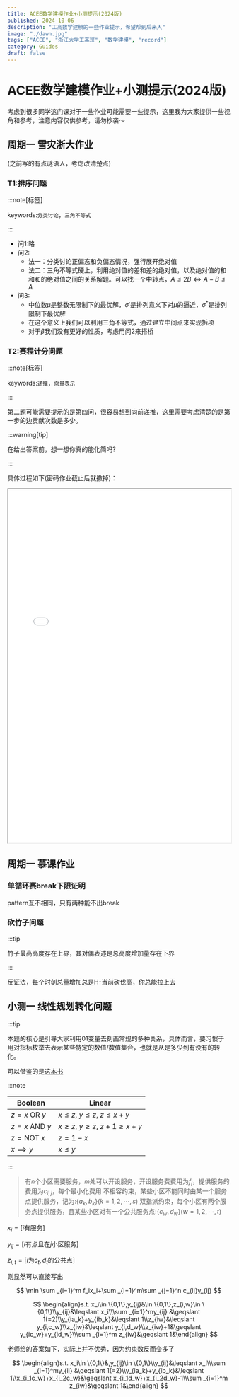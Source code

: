 ```yaml
---
title: ACEE数学建模作业+小测提示(2024版)
published: 2024-10-06
description: "工高数学建模的一些作业提示，希望帮到后来人"
image: "./dawn.jpg"
tags: ["ACEE", "浙江大学工高班", "数学建模", "record"]
category: Guides
draft: false
---
```

# ACEE数学建模作业+小测提示(2024版)

考虑到很多同学这门课对于一些作业可能需要一些提示，这里我为大家提供一些视角和参考，注意内容仅供参考，请勿抄袭～

## 周期一 雪灾浙大作业

(之前写的有点谜语人，考虑改清楚点)

### T1:排序问题

:::note[标签]

keywords:`分类讨论`，`三角不等式`

:::

- 问1:略
- 问2:
  - 法一：分类讨论正偏态和负偏态情况，强行展开绝对值
  - 法二：三角不等式硬上，利用绝对值的差和差的绝对值，以及绝对值的和和和的绝对值之间的关系解题。可以找一个中转点，$A\leqslant 2B\Leftrightarrow A-B\leqslant A$
- 问3:
  - 中位数$\mu$是整数无限制下的最优解，$\sigma'$是排列意义下对$\mu$的逼近，$\sigma^*$是排列限制下最优解
  - 在这个意义上我们可以利用三角不等式，通过建立中间点来实现拆项
  - 对于$\beta$我们没有更好的性质，考虑用问2来搭桥

### T2:赛程计分问题

:::note[标签]

keywords:`递推`，`向量表示`

:::

第二题可能需要提示的是第四问，很容易想到向前递推，这里需要考虑清楚的是第一步的边贡献次数是多少。

:::warning[tip]

在给出答案前，想一想你真的能化简吗?

:::

具体过程如下(密码作业截止后就撤掉)：

<iframe
  src="/pdfjs-4.6.82-dist/web/viewer.html?file=/file/HW1(final).pdf"
  width="100%"
  height="800px"
></iframe>

## 周期一 慕课作业

### 单循环赛break下限证明

pattern互不相同，只有两种能不出break

### 砍竹子问题

:::tip

竹子最高高度存在上界，其对偶表述是总高度增加量存在下界

:::

反证法，每个时刻总量增加总是H-当前砍伐高，你总能拉上去

## 小测一 线性规划转化问题

:::tip

本题的核心是引导大家利用01变量去刻画常规的多种关系，具体而言，要习惯于用对指标枚举去表示某些特定的数值/数值集合，也就是从是多少到有没有的转化。

可以借鉴的是[这本书](https://docs.mosek.com/modeling-cookbook/mio.html)

:::note

| Boolean                   | Linear                              |
| ------------------------- | ----------------------------------- |
| $z= x\ \mathrm{OR}\ y$  | $x\leq z,\ y\leq z,\ z\leq x+y$   |
| $z= x\ \mathrm{AND}\ y$ | $x\geq z,\ y\geq z,\ z+1\geq x+y$ |
| $z= \mathrm{NOT}\ x$    | $z=1-x$                           |
| $x\implies y$           | $x\leq y$                         |

:::

> 有$n$个小区需要服务，$m$处可以开设服务，开设服务费费用为$f_i$，提供服务的费用为$c_{i,j}$，每个最小化费用
> 不相容约束，某些小区不能同时由某一个服务点提供服务，记为:$\{a_k,b_k\}(k=1,2,\cdots,s)$
> 双指派约束，每个小区有两个服务点提供服务，且某些小区对有一个公共服务点:$\{c_w,d_w\}(w=1,2,\cdots,t)$

$x_i=[i$有服务$]$

$y_{ij}=[i$有点且在$j$小区服务$]$

$z_{i,t}=[i$为$c_t,d_t$的公共点$]$

则显然可以直接写出

$$
\min \sum _{i=1}^m f_ix_i+\sum _{i=1}^m\sum _{j=1}^n c_{ij}y_{ij}
$$

$$
\begin{align}s.t. x_i\in \{0,1\},y_{ij}&\in \{0,1\},z_{i,w}\in \{0,1\}\\y_{ij}&\leqslant x_i\\\sum _{i=1}^my_{ij} &\geqslant 1(=2)\\y_{ia_k}+y_{ib_k}&\leqslant 1\\z_{iw}&\leqslant y_{i,c_w}\\z_{iw}&\leqslant y_{i,d_w}\\z_{iw}+1&\geqslant y_{ic_w}+y_{id_w}\\\sum _{i=1}^m z_{iw}&\geqslant 1&\end{align}
$$

老师给的答案如下，实际上并不优秀，因为约束数反而变多了

$$
\begin{align}s.t. x_i\in \{0,1\}&,y_{ij}\in \{0,1\}\\y_{ij}&\leqslant x_i\\\sum _{i=1}^my_{ij} &\geqslant 1(=2)\\y_{ia_k}+y_{ib_k}&\leqslant 1\\x_{i_1c_w}+x_{i_2c_w}&\geqslant x_{i_1d_w}+x_{i_2d_w}-1\\\sum _{i=1}^m z_{iw}&\geqslant 1&\end{align}
$$
